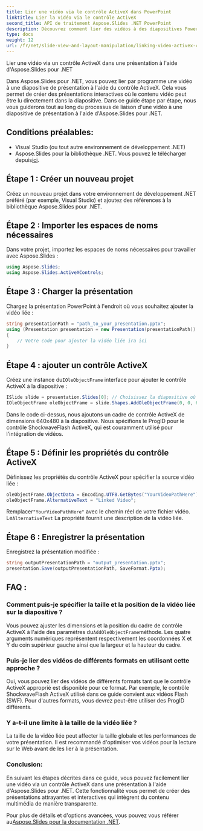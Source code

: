 ```yaml
---
title: Lier une vidéo via le contrôle ActiveX dans PowerPoint
linktitle: Lier la vidéo via le contrôle ActiveX
second_title: API de traitement Aspose.Slides .NET PowerPoint
description: Découvrez comment lier des vidéos à des diapositives PowerPoint à l'aide d'Aspose.Slides pour .NET. Ce guide étape par étape comprend le code source et des conseils pour créer des présentations interactives et attrayantes avec des vidéos liées.
type: docs
weight: 12
url: /fr/net/slide-view-and-layout-manipulation/linking-video-activex-control/
---
```

Lier une vidéo via un contrôle ActiveX dans une présentation à l'aide d'Aspose.Slides pour .NET

Dans Aspose.Slides pour .NET, vous pouvez lier par programme une vidéo à une diapositive de présentation à l'aide du contrôle ActiveX. Cela vous permet de créer des présentations interactives où le contenu vidéo peut être lu directement dans la diapositive. Dans ce guide étape par étape, nous vous guiderons tout au long du processus de liaison d'une vidéo à une diapositive de présentation à l'aide d'Aspose.Slides pour .NET.

## Conditions préalables:
- Visual Studio (ou tout autre environnement de développement .NET)
-  Aspose.Slides pour la bibliothèque .NET. Vous pouvez le télécharger depuis[ici](https://releases.aspose.com/slides/net/).

## Étape 1 : Créer un nouveau projet
Créez un nouveau projet dans votre environnement de développement .NET préféré (par exemple, Visual Studio) et ajoutez des références à la bibliothèque Aspose.Slides pour .NET.

## Étape 2 : Importer les espaces de noms nécessaires
Dans votre projet, importez les espaces de noms nécessaires pour travailler avec Aspose.Slides :

```csharp
using Aspose.Slides;
using Aspose.Slides.ActiveXControls;
```

## Étape 3 : Charger la présentation
Chargez la présentation PowerPoint à l'endroit où vous souhaitez ajouter la vidéo liée :

```csharp
string presentationPath = "path_to_your_presentation.pptx";
using (Presentation presentation = new Presentation(presentationPath))
{
    // Votre code pour ajouter la vidéo liée ira ici
}
```

## Étape 4 : ajouter un contrôle ActiveX
 Créez une instance du`IOleObjectFrame` interface pour ajouter le contrôle ActiveX à la diapositive :

```csharp
ISlide slide = presentation.Slides[0]; // Choisissez la diapositive où vous souhaitez ajouter la vidéo
IOleObjectFrame oleObjectFrame = slide.Shapes.AddOleObjectFrame(0, 0, 640, 480, "Video", "ShockwaveFlash.ShockwaveFlash.10");
```

Dans le code ci-dessus, nous ajoutons un cadre de contrôle ActiveX de dimensions 640x480 à la diapositive. Nous spécifions le ProgID pour le contrôle ShockwaveFlash ActiveX, qui est couramment utilisé pour l'intégration de vidéos.

## Étape 5 : Définir les propriétés du contrôle ActiveX
Définissez les propriétés du contrôle ActiveX pour spécifier la source vidéo liée :

```csharp
oleObjectFrame.ObjectData = Encoding.UTF8.GetBytes("YourVideoPathHere"); // Remplacer par le chemin réel du fichier vidéo
oleObjectFrame.AlternativeText = "Linked Video";
```

 Remplacer`"YourVideoPathHere"` avec le chemin réel de votre fichier vidéo. Le`AlternativeText` La propriété fournit une description de la vidéo liée.

## Étape 6 : Enregistrer la présentation
Enregistrez la présentation modifiée :

```csharp
string outputPresentationPath = "output_presentation.pptx";
presentation.Save(outputPresentationPath, SaveFormat.Pptx);
```

## FAQ :

### Comment puis-je spécifier la taille et la position de la vidéo liée sur la diapositive ?
 Vous pouvez ajuster les dimensions et la position du cadre de contrôle ActiveX à l'aide des paramètres du`AddOleObjectFrame`méthode. Les quatre arguments numériques représentent respectivement les coordonnées X et Y du coin supérieur gauche ainsi que la largeur et la hauteur du cadre.

### Puis-je lier des vidéos de différents formats en utilisant cette approche ?
Oui, vous pouvez lier des vidéos de différents formats tant que le contrôle ActiveX approprié est disponible pour ce format. Par exemple, le contrôle ShockwaveFlash ActiveX utilisé dans ce guide convient aux vidéos Flash (SWF). Pour d'autres formats, vous devrez peut-être utiliser des ProgID différents.

### Y a-t-il une limite à la taille de la vidéo liée ?
La taille de la vidéo liée peut affecter la taille globale et les performances de votre présentation. Il est recommandé d'optimiser vos vidéos pour la lecture sur le Web avant de les lier à la présentation.

### Conclusion:
En suivant les étapes décrites dans ce guide, vous pouvez facilement lier une vidéo via un contrôle ActiveX dans une présentation à l'aide d'Aspose.Slides pour .NET. Cette fonctionnalité vous permet de créer des présentations attrayantes et interactives qui intègrent du contenu multimédia de manière transparente.

 Pour plus de détails et d'options avancées, vous pouvez vous référer au[Aspose.Slides pour la documentation .NET](https://reference.aspose.com/slides/net/).
